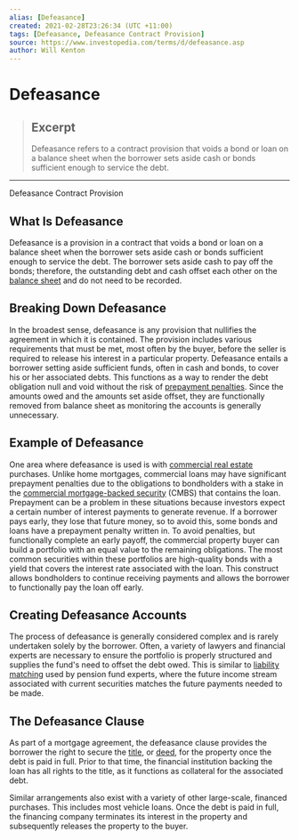 ```yaml
---
alias: [Defeasance]
created: 2021-02-28T23:26:34 (UTC +11:00)
tags: [Defeasance, Defeasance Contract Provision]
source: https://www.investopedia.com/terms/d/defeasance.asp
author: Will Kenton
---
```


# Defeasance

> ## Excerpt
> Defeasance refers to a contract provision that voids a bond or loan on a balance sheet when the borrower sets aside cash or bonds sufficient enough to service the debt.

---

Defeasance Contract Provision
## What Is Defeasance

Defeasance is a provision in a contract that voids a bond or loan on a balance sheet when the borrower sets aside cash or bonds sufficient enough to service the debt. The borrower sets aside cash to pay off the bonds; therefore, the outstanding debt and cash offset each other on the [balance sheet](https://www.investopedia.com/terms/b/balancesheet.asp) and do not need to be recorded.

## Breaking Down Defeasance

In the broadest sense, defeasance is any provision that nullifies the agreement in which it is contained. The provision includes various requirements that must be met, most often by the buyer, before the seller is required to release his interest in a particular property. Defeasance entails a borrower setting aside sufficient funds, often in cash and bonds, to cover his or her associated debts. This functions as a way to render the debt obligation null and void without the risk of [prepayment penalties](https://www.investopedia.com/terms/p/prepaymentpenalty.asp). Since the amounts owed and the amounts set aside offset, they are functionally removed from balance sheet as monitoring the accounts is generally unnecessary.

## Example of Defeasance

One area where defeasance is used is with [commercial real estate](https://www.investopedia.com/terms/c/commercialrealestate.asp) purchases. Unlike home mortgages, commercial loans may have significant prepayment penalties due to the obligations to bondholders with a stake in the [commercial mortgage-backed security](https://www.investopedia.com/terms/c/cmbs.asp) (CMBS) that contains the loan. Prepayment can be a problem in these situations because investors expect a certain number of interest payments to generate revenue. If a borrower pays early, they lose that future money, so to avoid this, some bonds and loans have a prepayment penalty written in. To avoid penalties, but functionally complete an early payoff, the commercial property buyer can build a portfolio with an equal value to the remaining obligations. The most common securities within these portfolios are high-quality bonds with a yield that covers the interest rate associated with the loan. This construct allows bondholders to continue receiving payments and allows the borrower to functionally pay the loan off early.

## Creating Defeasance Accounts

The process of defeasance is generally considered complex and is rarely undertaken solely by the borrower. Often, a variety of lawyers and financial experts are necessary to ensure the portfolio is properly structured and supplies the fund's need to offset the debt owed. This is similar to [liability matching](https://www.investopedia.com/terms/l/liabilitymatching.asp) used by pension fund experts, where the future income stream associated with current securities matches the future payments needed to be made.

## The Defeasance Clause

As part of a mortgage agreement, the defeasance clause provides the borrower the right to secure the [title](https://www.investopedia.com/terms/t/title.asp), or [deed](https://www.investopedia.com/terms/d/deed.asp), for the property once the debt is paid in full. Prior to that time, the financial institution backing the loan has all rights to the title, as it functions as collateral for the associated debt.

Similar arrangements also exist with a variety of other large-scale, financed purchases. This includes most vehicle loans. Once the debt is paid in full, the financing company terminates its interest in the property and subsequently releases the property to the buyer.

